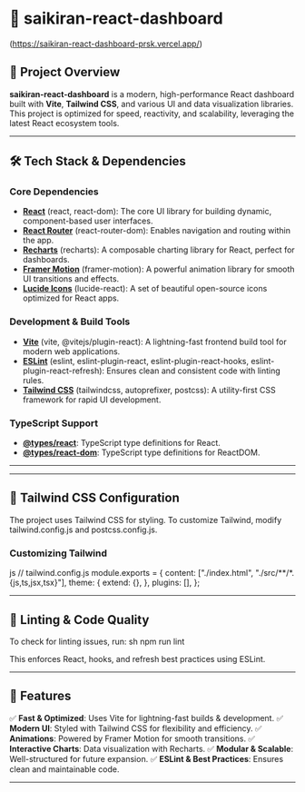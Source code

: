 # 🚀 saikiran-react-dashboard
(https://saikiran-react-dashboard-prsk.vercel.app/)
## 📌 Project Overview
**saikiran-react-dashboard** is a modern, high-performance React dashboard built with **Vite**, **Tailwind CSS**, and various UI and data visualization libraries. This project is optimized for speed, reactivity, and scalability, leveraging the latest React ecosystem tools.

---

## 🛠️ Tech Stack & Dependencies

### **Core Dependencies**
- **[React](https://react.dev/)** (react, react-dom): The core UI library for building dynamic, component-based user interfaces.
- **[React Router](https://reactrouter.com/)** (react-router-dom): Enables navigation and routing within the app.
- **[Recharts](https://recharts.org/)** (recharts): A composable charting library for React, perfect for dashboards.
- **[Framer Motion](https://www.framer.com/motion/)** (framer-motion): A powerful animation library for smooth UI transitions and effects.
- **[Lucide Icons](https://lucide.dev/)** (lucide-react): A set of beautiful open-source icons optimized for React apps.

### **Development & Build Tools**
- **[Vite](https://vitejs.dev/)** (vite, @vitejs/plugin-react): A lightning-fast frontend build tool for modern web applications.
- **[ESLint](https://eslint.org/)** (eslint, eslint-plugin-react, eslint-plugin-react-hooks, eslint-plugin-react-refresh): Ensures clean and consistent code with linting rules.
- **[Tailwind CSS](https://tailwindcss.com/)** (tailwindcss, autoprefixer, postcss): A utility-first CSS framework for rapid UI development.

### **TypeScript Support**
- **[@types/react](https://www.npmjs.com/package/@types/react)**: TypeScript type definitions for React.
- **[@types/react-dom](https://www.npmjs.com/package/@types/react-dom)**: TypeScript type definitions for ReactDOM.

---



---

## 🎨 Tailwind CSS Configuration
The project uses Tailwind CSS for styling. To customize Tailwind, modify tailwind.config.js and postcss.config.js.

### **Customizing Tailwind**
js
// tailwind.config.js
module.exports = {
  content: ["./index.html", "./src/**/*.{js,ts,jsx,tsx}"],
  theme: {
    extend: {},
  },
  plugins: [],
};


---

## 🎯 Linting & Code Quality
To check for linting issues, run:
sh
npm run lint

This enforces React, hooks, and refresh best practices using ESLint.

---

## 🚀 Features
✅ **Fast & Optimized**: Uses Vite for lightning-fast builds & development.
✅ **Modern UI**: Styled with Tailwind CSS for flexibility and efficiency.
✅ **Animations**: Powered by Framer Motion for smooth transitions.
✅ **Interactive Charts**: Data visualization with Recharts.
✅ **Modular & Scalable**: Well-structured for future expansion.
✅ **ESLint & Best Practices**: Ensures clean and maintainable code.

---
